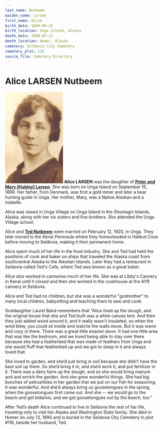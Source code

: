 ```yaml
---
last_name: Nutbeem
maiden_name: Larsen
first_name: Alice
birth_date: 1899-09-15
birth_location: Unga Island, Alaska
death_date: 1990-07-13
death_location: Homer, Alaska
cemetery: Seldovia City Cemetery
cemetery_plot: 116
source_file: Cemetery Directory
---
```

# Alice LARSEN Nutbeem

![](../assets/images/Ted%20and%20Alice%20Nutbeem/media/image2.jpeg)
**Alice LARSEN** was the daughter of [**Peter and Mary (Hubley) Larsen**](../_families/Larsen_Family.md). She was born on Unga Island on September 15, 1899. Her
father, from Denmark, was first a gold miner and later a bear hunting guide in Unga.  Her mother, Mary, was a Native Alaskan and a midwife. 

Alice was raised in Unga Village on Unga Island in the Shumagin Islands, Alaska, along with her six sisters and five brothers. She attended the Unga Village school.

Alice and [**Ted Nutbeem**](./Nutbeem_Theodore.md) were married on February 12, 1920, in Unga. They later moved to the
Kenai Peninsula where they homesteaded in Halibut Cove before moving to Seldovia, making it their permanent home. 

Alice spent much of her life in the food industry.  She and Ted had held the positions of cook and baker on ships that traveled the Alaska coast from
southcentral Alaska to the Aleutian Islands. Later they had a restaurant in Seldovia called Ted's Cafe, where Ted was known as a great baker. 

Alice also worked in canneries much of her life. She was at Libby's Cannery in Kenai until it closed and then she worked in the cookhouse at the AYR cannery in Seldovia. 

Alice and Ted had no children, but she was a wonderful "godmother" to many local children, babysitting and teaching them to sew and cook. 

Goddaughter Laurel Baird remembers that "Alice lived up the slough, and the original house that she and Ted built was a white canvas tent. And then they just added wood around it, and  it really wasn’t insulated, so when the wind blew, you could sit inside and watche the walls move.  But it was warm and cozy in there. There was a
great little enamel stove.  It had one little area that was like the bedroom, and we loved being able to stay over there because she
had a featherbed that was made of feathers from Unga and she would fluff that featherbed up and we got to sleep in it and always loved that.

She loved to garden, and she’d just bring in soil because she didn’t have the best soil up there. So she’d bring it in, and she’d work
it, and put fertilizer in it.  There was a dairy farm up the slough, and so she would bring manure and and enrich the garden.  And she grew wonderful things. She had big bunches of petrushkies in her garden that we put on our fish for seasoning. It was wonderful.  And she’d always bring us goosetongues in the spring, when the goosetongues first came out. And she -- we would go to the beach and get bidarkis, and we got goosetongues out by the beach, too."

After Ted’s death Alice continued to live in Seldovia the rest of her life, traveling only to visit her Alaska and Washington State family. She died in Homer on July 13, 1990 and is buried in the Seldovia City Cemetery in plot #116, beside her husband, Ted. 
